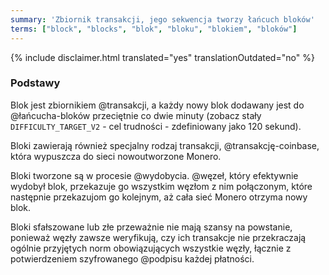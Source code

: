 ```yaml
---
summary: 'Zbiornik transakcji, jego sekwencja tworzy łańcuch bloków'
terms: ["block", "blocks", "blok", "bloku", "blokiem", "bloków"]
---
```


{% include disclaimer.html translated="yes" translationOutdated="no" %}

### Podstawy

Blok jest zbiornikiem @transakcji, a każdy nowy blok dodawany jest do
@łańcucha-bloków przeciętnie co dwie minuty (zobacz stały
`DIFFICULTY_TARGET_V2` - cel trudności - zdefiniowany jako 120 sekund).

Bloki zawierają również specjalny rodzaj transakcji, @transakcję-coinbase,
która wypuszcza do sieci nowoutworzone Monero.

Bloki tworzone są w procesie @wydobycia. @węzeł, który efektywnie wydobył
blok, przekazuje go wszystkim węzłom z nim połączonym, które następnie
przekazujom go kolejnym, aż cała sieć Monero otrzyma nowy blok.

Bloki sfałszowane lub złe przeważnie nie mają szansy na powstanie, ponieważ
węzły zawsze weryfikują, czy ich transakcje nie przekraczają ogólnie
przyjętych norm obowiązujących wszystkie węzły, łącznie z potwierdzeniem
szyfrowanego @podpisu każdej płatności.
